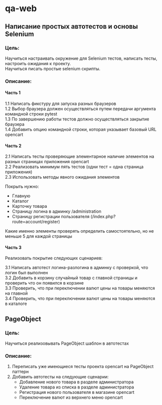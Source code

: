# qa-web
## Написание простых автотестов и основы Selenium

### Цель:

Научиться настраивать окружение для Selenium тестов, написать тесты, настроить ожидания к проекту.  
Научиться писать простые selenium скрипты.

### Описание:

#### Часть 1

1.1 Написать фикстуру для запуска разных браузеров  
1.2 Выбор браузера должен осуществляться путем передачи аргумента командной строки pytest  
1.3 По завершению работы тестов должно осуществляться закрытие браузера  
1.4 Добавить опцию командной строки, которая указывает базовый URL opencart

#### Часть 2

2.1 Написать тесты проверяющие элементарное наличие элементов на разных страницах приложения opencart  
2.2 Реализовать минимум пять тестов (одни тест = одна страница приложения)  
2.3 Использовать методы явного ожидания элементов

Покрыть нужно:

- Главную
- Каталог
- Карточку товара
- Страницу логина в админку /administration
- Страницу регистрации пользователя (/index.php?route=account/register)

Какие именно элементы проверять определить самостоятельно, но не меньше 5 для каждой страницы

#### Часть 3

Реализовать покрытие следующих сценариев:

3.1 Написать автотест логина-разлогина в админку с проверкой, что логин был выполнен  
3.2 Добавить в корзину случайный товар с главной страницы и проверить что он появился в корзине  
3.3 Проверить, что при переключении валют цены на товары меняются на главной  
3.4 Проверить, что при переключении валют цены на товары меняются в каталоге

## PageObject

### Цель:

Научиться реализовывать PageObject шаблон в автотестах

### Описание:

1. Переписать уже имеющиеся тесты проекта opencart на PageObject паттерн
2. Добавить автотесты на следующие сценарии:
    - Добавление нового товара в разделе администратора
    - Удаление товара из списка в разделе администратора
    - Регистрация нового пользователя в магазине opencart
    - Переключение валют из верхнего меню opencart
